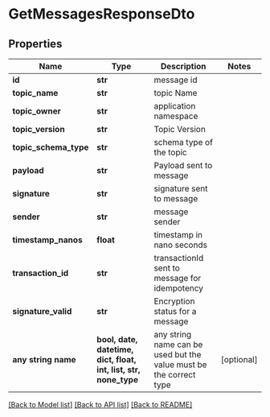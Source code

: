 # GetMessagesResponseDto


## Properties
Name | Type | Description | Notes
------------ | ------------- | ------------- | -------------
**id** | **str** | message id | 
**topic_name** | **str** | topic Name | 
**topic_owner** | **str** | application namespace | 
**topic_version** | **str** | Topic Version | 
**topic_schema_type** | **str** | schema type of the topic | 
**payload** | **str** | Payload sent to message | 
**signature** | **str** | signature sent to message | 
**sender** | **str** | message sender | 
**timestamp_nanos** | **float** | timestamp in nano seconds | 
**transaction_id** | **str** | transactionId sent to message for idempotency | 
**signature_valid** | **str** | Encryption status for a message | 
**any string name** | **bool, date, datetime, dict, float, int, list, str, none_type** | any string name can be used but the value must be the correct type | [optional]

[[Back to Model list]](../README.md#documentation-for-models) [[Back to API list]](../README.md#documentation-for-api-endpoints) [[Back to README]](../README.md)


